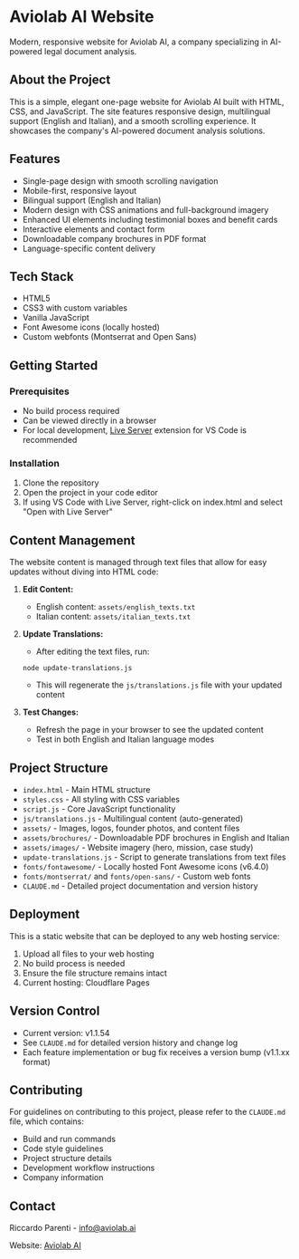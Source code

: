 # Aviolab AI Website

Modern, responsive website for Aviolab AI, a company specializing in AI-powered legal document analysis.

## About the Project

This is a simple, elegant one-page website for Aviolab AI built with HTML, CSS, and JavaScript. The site features responsive design, multilingual support (English and Italian), and a smooth scrolling experience. It showcases the company's AI-powered document analysis solutions.

## Features

- Single-page design with smooth scrolling navigation
- Mobile-first, responsive layout
- Bilingual support (English and Italian)
- Modern design with CSS animations and full-background imagery
- Enhanced UI elements including testimonial boxes and benefit cards
- Interactive elements and contact form
- Downloadable company brochures in PDF format
- Language-specific content delivery

## Tech Stack

- HTML5
- CSS3 with custom variables
- Vanilla JavaScript
- Font Awesome icons (locally hosted)
- Custom webfonts (Montserrat and Open Sans)

## Getting Started

### Prerequisites

- No build process required
- Can be viewed directly in a browser
- For local development, [Live Server](https://marketplace.visualstudio.com/items?itemName=ritwickdey.LiveServer) extension for VS Code is recommended

### Installation

1. Clone the repository
2. Open the project in your code editor
3. If using VS Code with Live Server, right-click on index.html and select "Open with Live Server"

## Content Management

The website content is managed through text files that allow for easy updates without diving into HTML code:

1. **Edit Content:**
   - English content: `assets/english_texts.txt`
   - Italian content: `assets/italian_texts.txt`

2. **Update Translations:**
   - After editing the text files, run:
   ```
   node update-translations.js
   ```
   - This will regenerate the `js/translations.js` file with your updated content

3. **Test Changes:**
   - Refresh the page in your browser to see the updated content
   - Test in both English and Italian language modes

## Project Structure

- `index.html` - Main HTML structure
- `styles.css` - All styling with CSS variables
- `script.js` - Core JavaScript functionality
- `js/translations.js` - Multilingual content (auto-generated)
- `assets/` - Images, logos, founder photos, and content files
- `assets/brochures/` - Downloadable PDF brochures in English and Italian
- `assets/images/` - Website imagery (hero, mission, case study)
- `update-translations.js` - Script to generate translations from text files
- `fonts/fontawesome/` - Locally hosted Font Awesome icons (v6.4.0)
- `fonts/montserrat/` and `fonts/open-sans/` - Custom web fonts
- `CLAUDE.md` - Detailed project documentation and version history

## Deployment

This is a static website that can be deployed to any web hosting service:

1. Upload all files to your web hosting
2. No build process is needed
3. Ensure the file structure remains intact
4. Current hosting: Cloudflare Pages

## Version Control

- Current version: v1.1.54
- See `CLAUDE.md` for detailed version history and change log
- Each feature implementation or bug fix receives a version bump (v1.1.xx format)

## Contributing

For guidelines on contributing to this project, please refer to the `CLAUDE.md` file, which contains:
- Build and run commands
- Code style guidelines
- Project structure details
- Development workflow instructions
- Company information

## Contact

Riccardo Parenti - info@aviolab.ai

Website: [Aviolab AI](https://www.aviolab.ai)